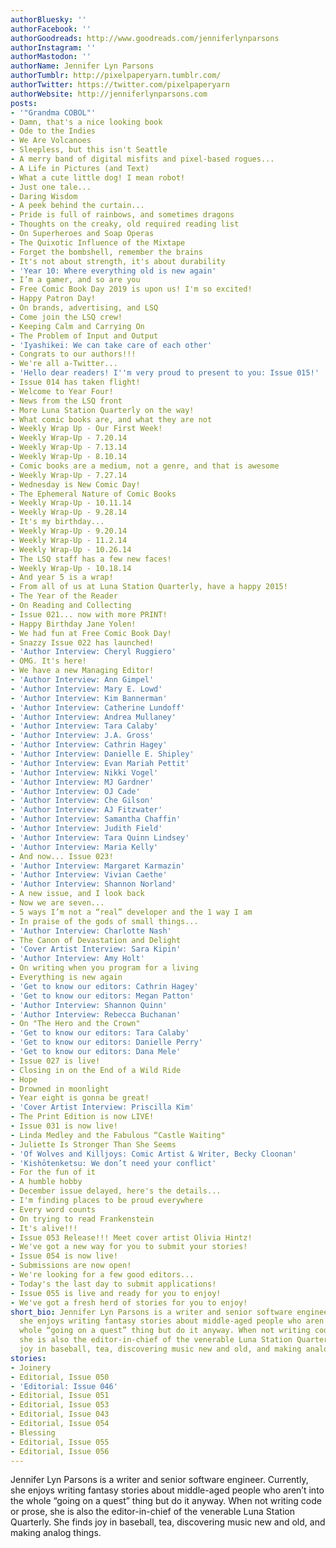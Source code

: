 ```yaml
---
authorBluesky: ''
authorFacebook: ''
authorGoodreads: http://www.goodreads.com/jenniferlynparsons
authorInstagram: ''
authorMastodon: ''
authorName: Jennifer Lyn Parsons
authorTumblr: http://pixelpaperyarn.tumblr.com/
authorTwitter: https://twitter.com/pixelpaperyarn
authorWebsite: http://jenniferlynparsons.com
posts:
- '"Grandma COBOL"'
- Damn, that's a nice looking book
- Ode to the Indies
- We Are Volcanoes
- Sleepless, but this isn't Seattle
- A merry band of digital misfits and pixel-based rogues...
- A Life in Pictures (and Text)
- What a cute little dog! I mean robot!
- Just one tale...
- Daring Wisdom
- A peek behind the curtain...
- Pride is full of rainbows, and sometimes dragons
- Thoughts on the creaky, old required reading list
- On Superheroes and Soap Operas
- The Quixotic Influence of the Mixtape
- Forget the bombshell, remember the brains
- It's not about strength, it's about durability
- 'Year 10: Where everything old is new again'
- I’m a gamer, and so are you
- Free Comic Book Day 2019 is upon us! I'm so excited!
- Happy Patron Day!
- On brands, advertising, and LSQ
- Come join the LSQ crew!
- Keeping Calm and Carrying On
- The Problem of Input and Output
- 'Iyashikei: We can take care of each other'
- Congrats to our authors!!!
- We're all a-Twitter...
- 'Hello dear readers! I''m very proud to present to you: Issue 015!'
- Issue 014 has taken flight!
- Welcome to Year Four!
- News from the LSQ front
- More Luna Station Quarterly on the way!
- What comic books are, and what they are not
- Weekly Wrap Up - Our First Week!
- Weekly Wrap-Up - 7.20.14
- Weekly Wrap-Up - 7.13.14
- Weekly Wrap-Up - 8.10.14
- Comic books are a medium, not a genre, and that is awesome
- Weekly Wrap-Up - 7.27.14
- Wednesday is New Comic Day!
- The Ephemeral Nature of Comic Books
- Weekly Wrap-Up - 10.11.14
- Weekly Wrap-Up - 9.28.14
- It's my birthday...
- Weekly Wrap-Up - 9.20.14
- Weekly Wrap-Up - 11.2.14
- Weekly Wrap-Up - 10.26.14
- The LSQ staff has a few new faces!
- Weekly Wrap-Up - 10.18.14
- And year 5 is a wrap!
- From all of us at Luna Station Quarterly, have a happy 2015!
- The Year of the Reader
- On Reading and Collecting
- Issue 021... now with more PRINT!
- Happy Birthday Jane Yolen!
- We had fun at Free Comic Book Day!
- Snazzy Issue 022 has launched!
- 'Author Interview: Cheryl Ruggiero'
- OMG. It's here!
- We have a new Managing Editor!
- 'Author Interview: Ann Gimpel'
- 'Author Interview: Mary E. Lowd'
- 'Author Interview: Kim Bannerman'
- 'Author Interview: Catherine Lundoff'
- 'Author Interview: Andrea Mullaney'
- 'Author Interview: Tara Calaby'
- 'Author Interview: J.A. Gross'
- 'Author Interview: Cathrin Hagey'
- 'Author Interview: Danielle E. Shipley'
- 'Author Interview: Evan Mariah Pettit'
- 'Author Interview: Nikki Vogel'
- 'Author Interview: MJ Gardner'
- 'Author Interview: OJ Cade'
- 'Author Interview: Che Gilson'
- 'Author Interview: AJ Fitzwater'
- 'Author Interview: Samantha Chaffin'
- 'Author Interview: Judith Field'
- 'Author Interview: Tara Quinn Lindsey'
- 'Author Interview: Maria Kelly'
- And now... Issue 023!
- 'Author Interview: Margaret Karmazin'
- 'Author Interview: Vivian Caethe'
- 'Author Interview: Shannon Norland'
- A new issue, and I look back
- Now we are seven...
- 5 ways I’m not a “real” developer and the 1 way I am
- In praise of the gods of small things...
- 'Author Interview: Charlotte Nash'
- The Canon of Devastation and Delight
- 'Cover Artist Interview: Sara Kipin'
- 'Author Interview: Amy Holt'
- On writing when you program for a living
- Everything is new again
- 'Get to know our editors: Cathrin Hagey'
- 'Get to know our editors: Megan Patton'
- 'Author Interview: Shannon Quinn'
- 'Author Interview: Rebecca Buchanan'
- On "The Hero and the Crown"
- 'Get to know our editors: Tara Calaby'
- 'Get to know our editors: Danielle Perry'
- 'Get to know our editors: Dana Mele'
- Issue 027 is live!
- Closing in on the End of a Wild Ride
- Hope
- Drowned in moonlight
- Year eight is gonna be great!
- 'Cover Artist Interview: Priscilla Kim'
- The Print Edition is now LIVE!
- Issue 031 is now live!
- Linda Medley and the Fabulous “Castle Waiting"
- Juliette Is Stronger Than She Seems
- 'Of Wolves and Killjoys: Comic Artist & Writer, Becky Cloonan'
- 'Kishōtenketsu: We don’t need your conflict'
- For the fun of it
- A humble hobby
- December issue delayed, here's the details...
- I'm finding places to be proud everywhere
- Every word counts
- On trying to read Frankenstein
- It's alive!!!
- Issue 053 Release!!! Meet cover artist Olivia Hintz!
- We've got a new way for you to submit your stories!
- Issue 054 is now live!
- Submissions are now open!
- We're looking for a few good editors...
- Today's the last day to submit applications!
- Issue 055 is live and ready for you to enjoy!
- We've got a fresh herd of stories for you to enjoy!
short_bio: Jennifer Lyn Parsons is a writer and senior software engineer. Currently,
  she enjoys writing fantasy stories about middle-aged people who aren’t into the
  whole “going on a quest” thing but do it anyway. When not writing code or prose,
  she is also the editor-in-chief of the venerable Luna Station Quarterly. She finds
  joy in baseball, tea, discovering music new and old, and making analog things.
stories:
- Joinery
- Editorial, Issue 050
- 'Editorial: Issue 046'
- Editorial, Issue 051
- Editorial, Issue 053
- Editorial, Issue 043
- Editorial, Issue 054
- Blessing
- Editorial, Issue 055
- Editorial, Issue 056
---
```


Jennifer Lyn Parsons is a writer and senior software engineer. Currently, she enjoys writing fantasy stories about middle-aged people who aren’t into the whole “going on a quest” thing but do it anyway. When not writing code or prose, she is also the editor-in-chief of the venerable Luna Station Quarterly. She finds joy in baseball, tea, discovering music new and old, and making analog things.